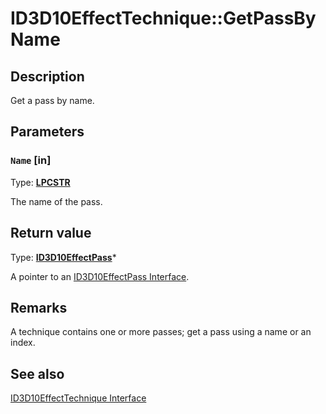 # ID3D10EffectTechnique::GetPassByName

## Description

Get a pass by name.

## Parameters

### `Name` [in]

Type: **[LPCSTR](https://learn.microsoft.com/windows/desktop/WinProg/windows-data-types)**

The name of the pass.

## Return value

Type: **[ID3D10EffectPass](https://learn.microsoft.com/windows/desktop/api/d3d10effect/nn-d3d10effect-id3d10effectpass)***

A pointer to an [ID3D10EffectPass Interface](https://learn.microsoft.com/windows/desktop/api/d3d10effect/nn-d3d10effect-id3d10effectpass).

## Remarks

A technique contains one or more passes; get a pass using a name or an index.

## See also

[ID3D10EffectTechnique Interface](https://learn.microsoft.com/windows/desktop/api/d3d10effect/nn-d3d10effect-id3d10effecttechnique)